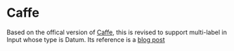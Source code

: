 # Caffe

Based on the offical version of [Caffe](https://github.com/BVLC/caffe), this is revised to support multi-label in Input whose type is Datum. Its reference is a [blog post](https://blog.csdn.net/sushiqian/article/details/78771546) 
